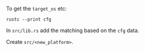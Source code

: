 To get the `target_os` etc:
```
rustc --print cfg
```

In `src/lib.rs` add the matching based on the `cfg` data.

Create `src/<new_platform>`. 
